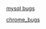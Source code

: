 
[mysql bugs](https://github.com/tanhuang01/bugstatics/blob/main/mysql_bugs.md)

[chrome_bugs](https://bugs.chromium.org/p/chromium/issues/detail?id=1314149&q=%22type%20casting%22%20OR%20%22type%20conversion%22&can=2)


